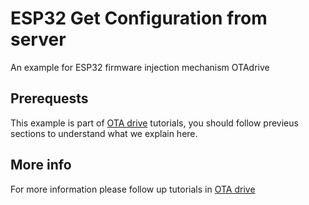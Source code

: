 # ESP32 Get Configuration from server
An example for ESP32 firmware injection mechanism OTAdrive

## Prerequests

This example is part of [OTA drive](https://www.otadrive.com) tutorials, you should follow previeus sections to understand what we explain here.


## More info
For more information please follow up tutorials in [OTA drive](https://www.otadrive.com)
